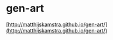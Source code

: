 gen-art
=======
[http://matthijskamstra.github.io/gen-art/](http://matthijskamstra.github.io/gen-art/)